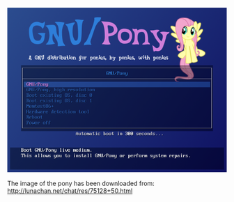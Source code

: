 ![Preview](https://github.com/GNU-Pony/artwork/blob/master/SYSLINUX/vesamenu/4:3/fluttershy+sing/preview.png)

The image of the pony has been downloaded from:
    http://lunachan.net/chat/res/75128+50.html
